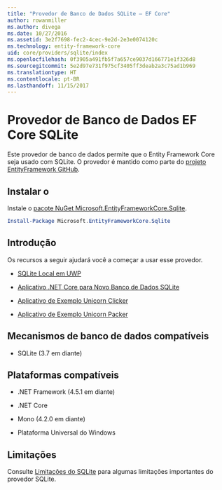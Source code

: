 ```yaml
---
title: "Provedor de Banco de Dados SQLite – EF Core"
author: rowanmiller
ms.author: divega
ms.date: 10/27/2016
ms.assetid: 3e2f7698-fec2-4cec-9e2d-2e3e0074120c
ms.technology: entity-framework-core
uid: core/providers/sqlite/index
ms.openlocfilehash: 0f3905a491fb5f7a657ce9037d166771e1f326d8
ms.sourcegitcommit: 5e2d97e731f975cf3405ff3deab2a3c75ad1b969
ms.translationtype: HT
ms.contentlocale: pt-BR
ms.lasthandoff: 11/15/2017
---
```

# <a name="sqlite-ef-core-database-provider"></a>Provedor de Banco de Dados EF Core SQLite

Este provedor de banco de dados permite que o Entity Framework Core seja usado com SQLite. O provedor é mantido como parte do [projeto EntityFramework GitHub](https://github.com/aspnet/EntityFramework).

## <a name="install"></a>Instalar o

Instale o [pacote NuGet Microsoft.EntityFrameworkCore.Sqlite](https://www.nuget.org/packages/Microsoft.EntityFrameworkCore.Sqlite/).

``` powershell
Install-Package Microsoft.EntityFrameworkCore.Sqlite
```

## <a name="get-started"></a>Introdução

Os recursos a seguir ajudará você a começar a usar esse provedor.
* [SQLite Local em UWP](../../get-started/uwp/getting-started.md)

* [Aplicativo .NET Core para Novo Banco de Dados SQLite](../../get-started/netcore/new-db-sqlite.md)

* [Aplicativo de Exemplo Unicorn Clicker](https://github.com/rowanmiller/UnicornStore/tree/master/UnicornClicker/UWP)

* [Aplicativo de Exemplo Unicorn Packer](https://github.com/rowanmiller/UnicornStore/tree/master/UnicornPacker)

## <a name="supported-database-engines"></a>Mecanismos de banco de dados compatíveis

* SQLite (3.7 em diante)

## <a name="supported-platforms"></a>Plataformas compatíveis

* .NET Framework (4.5.1 em diante)

* .NET Core

* Mono (4.2.0 em diante)

* Plataforma Universal do Windows

## <a name="limitations"></a>Limitações

Consulte [Limitações do SQLite](limitations.md) para algumas limitações importantes do provedor SQLite.
